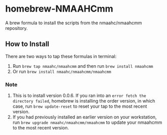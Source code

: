 # homebrew-NMAAHCmm
A brew formula to install the scripts from the nmaahc/nmaahcmm repository.

## How to Install
There are two ways to tap these formulas in terminal:
1. Run `brew tap nmaahc/nmaahcmm` and then run `brew install nmaahcmm`
2. Or run `brew install nmaahc/nmaahcmm/nmaahcmm`

### Note
1. This is to install version 0.0.6. If you ran into an `error fetch the directory failed`, homebrew is installing the order version, in which case, run `brew update-reset` to reset your tap to the most recent version.
2. If you had previously installed an earlier version on your workstation, run `brew upgrade nmaahc/nmaahcmm/nmaahcmm` to update your nmaahcmm to the most recent version.
